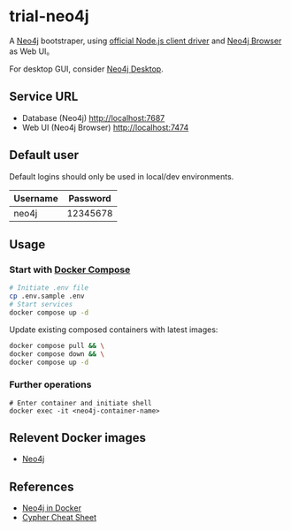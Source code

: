# trial-neo4j

A [Neo4j](https://neo4j.com/docs/) bootstraper, using [official Node.js client driver](https://neo4j.com/docs/javascript-manual/current/) and [Neo4j Browser](https://neo4j.com/docs/browser-manual/current/) as Web UI。

For desktop GUI, consider [Neo4j Desktop](https://neo4j.com/docs/desktop-manual/current/).

## Service URL

- Database (Neo4j) [http://localhost:7687](http://localhost:7687)
- Web UI (Neo4j Browser) [http://localhost:7474](http://localhost:7474)

## Default user

Default logins should only be used in local/dev environments.

| Username | Password |
| -------- | -------- |
| neo4j    | 12345678 |

## Usage

### Start with [Docker Compose](https://docs.docker.com/compose/)

```bash
# Initiate .env file
cp .env.sample .env
# Start services
docker compose up -d
```

Update existing composed containers with latest images:

```bash
docker compose pull && \
docker compose down && \
docker compose up -d
```

### Further operations

```shell
# Enter container and initiate shell
docker exec -it <neo4j-container-name>
```

## Relevent Docker images

- [Neo4j](https://hub.docker.com/_/neo4j)

## References

- [Neo4j in Docker](https://neo4j.com/docs/operations-manual/current/docker/introduction/)
- [Cypher Cheat Sheet](https://neo4j.com/docs/cypher-cheat-sheet/5/neo4j-community)
